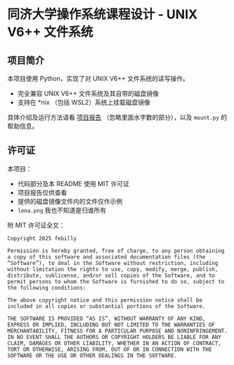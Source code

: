 # 同济大学操作系统课程设计 - UNIX V6++ 文件系统

## 项目简介

本项目使用 Python，实现了对 UNIX V6++ 文件系统的读写操作。
- 完全兼容 UNIX V6++ 文件系统及其自带的磁盘镜像
- 支持在 \*nix （包括 WSL2）系统上挂载磁盘镜像

具体介绍及运行方法请看 [项目报告](课程设计实验报告.pdf) （忽略里面水字数的部分），以及 `mount.py` 的帮助信息。

## 许可证

本项目：
- 代码部分及本 README 使用 MIT 许可证
- 项目报告仅供查看
- 提供的磁盘镜像文件内的文件仅作示例
- `lena.png` 我也不知道是归谁所有

附 MIT 许可证全文：

```plaintext
Copyright 2025 febilly

Permission is hereby granted, free of charge, to any person obtaining a copy of this software and associated documentation files (the “Software”), to deal in the Software without restriction, including without limitation the rights to use, copy, modify, merge, publish, distribute, sublicense, and/or sell copies of the Software, and to permit persons to whom the Software is furnished to do so, subject to the following conditions:

The above copyright notice and this permission notice shall be included in all copies or substantial portions of the Software.

THE SOFTWARE IS PROVIDED “AS IS”, WITHOUT WARRANTY OF ANY KIND, EXPRESS OR IMPLIED, INCLUDING BUT NOT LIMITED TO THE WARRANTIES OF MERCHANTABILITY, FITNESS FOR A PARTICULAR PURPOSE AND NONINFRINGEMENT. IN NO EVENT SHALL THE AUTHORS OR COPYRIGHT HOLDERS BE LIABLE FOR ANY CLAIM, DAMAGES OR OTHER LIABILITY, WHETHER IN AN ACTION OF CONTRACT, TORT OR OTHERWISE, ARISING FROM, OUT OF OR IN CONNECTION WITH THE SOFTWARE OR THE USE OR OTHER DEALINGS IN THE SOFTWARE.
```